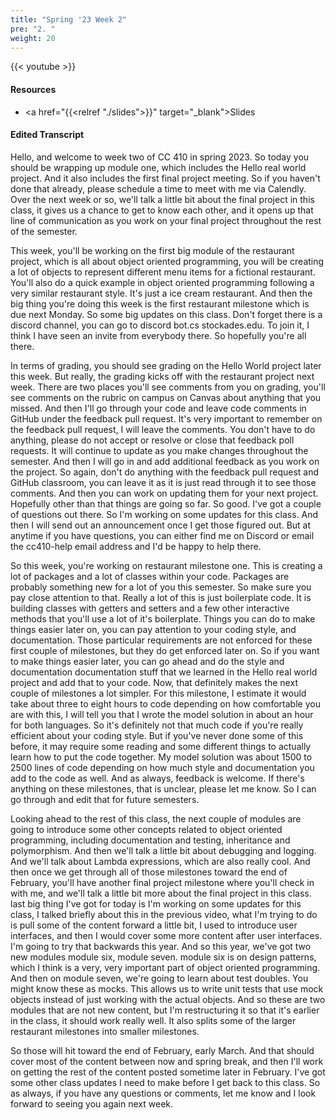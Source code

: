 ```yaml
---
title: "Spring '23 Week 2"
pre: "2. "
weight: 20
---
```


{{< youtube  >}}

#### Resources

* <a href="{{<relref "./slides">}}" target="_blank">Slides</a>

#### Edited Transcript

Hello, and welcome to week two of CC 410 in spring 2023. So today you should be wrapping up module one, which includes the Hello real world project. And it also includes the first final project meeting. So if you haven't done that already, please schedule a time to meet with me via Calendly. Over the next week or so, we'll talk a little bit about the final project in this class, it gives us a chance to get to know each other, and it opens up that line of communication as you work on your final project throughout the rest of the semester. 

This week, you'll be working on the first big module of the restaurant project, which is all about object oriented programming, you will be creating a lot of objects to represent different menu items for a fictional restaurant. You'll also do a quick example in object oriented programming following a very similar restaurant style. It's just a ice cream restaurant. And then the big thing you're doing this week is the first restaurant milestone which is due next Monday. So some big updates on this class. Don't forget there is a discord channel, you can go to discord bot.cs stockades.edu. To join it, I think I have seen an invite from everybody there. So hopefully you're all there. 

In terms of grading, you should see grading on the Hello World project later this week. But really, the grading kicks off with the restaurant project next week. There are two places you'll see comments from you on grading, you'll see comments on the rubric on campus on Canvas about anything that you missed. And then I'll go through your code and leave code comments in GitHub under the feedback pull request. It's very important to remember on the feedback pull request, I will leave the comments. You don't have to do anything, please do not accept or resolve or close that feedback poll requests. It will continue to update as you make changes throughout the semester. And then I will go in and add additional feedback as you work on the project. So again, don't do anything with the feedback pull request and GitHub classroom, you can leave it as it is just read through it to see those comments. And then you can work on updating them for your next project. Hopefully other than that things are going so far. So good. I've got a couple of questions out there. So I'm working on some updates for this class. And then I will send out an announcement once I get those figured out. But at anytime if you have questions, you can either find me on Discord or email the cc410-help email address and I'd be happy to help there. 

So this week, you're working on restaurant milestone one. This is creating a lot of packages and a lot of classes within your code. Packages are probably something new for a lot of you this semester. So make sure you pay close attention to that. Really a lot of this is just boilerplate code. It is building classes with getters and setters and a few other interactive methods that you'll use a lot of it's boilerplate. Things you can do to make things easier later on, you can pay attention to your coding style, and documentation. Those particular requirements are not enforced for these first couple of milestones, but they do get enforced later on. So if you want to make things easier later, you can go ahead and do the style and documentation documentation stuff that we learned in the Hello real world project and add that to your code. Now, that definitely makes the next couple of milestones a lot simpler. For this milestone, I estimate it would take about three to eight hours to code depending on how comfortable you are with this, I will tell you that I wrote the model solution in about an hour for both languages. So it's definitely not that much code if you're really efficient about your coding style. But if you've never done some of this before, it may require some reading and some different things to actually learn how to put the code together. My model solution was about 1500 to 2500 lines of code depending on how much style and documentation you add to the code as well. And as always, feedback is welcome. If there's anything on these milestones, that is unclear, please let me know. So I can go through and edit that for future semesters. 

Looking ahead to the rest of this class, the next couple of modules are going to introduce some other concepts related to object oriented programming, including documentation and testing, inheritance and polymorphism. And then we'll talk a little bit about debugging and logging. And we'll talk about Lambda expressions, which are also really cool. And then once we get through all of those milestones toward the end of February, you'll have another final project milestone where you'll check in with me, and we'll talk a little bit more about the final project in this class. last big thing I've got for today is I'm working on some updates for this class, I talked briefly about this in the previous video, what I'm trying to do is pull some of the content forward a little bit, I used to introduce user interfaces, and then I would cover some more content after user interfaces. I'm going to try that backwards this year. And so this year, we've got two new modules module six, module seven. module six is on design patterns, which I think is a very, very important part of object oriented programming. And then on module seven, we're going to learn about test doubles. You might know these as mocks. This allows us to write unit tests that use mock objects instead of just working with the actual objects. And so these are two modules that are not new content, but I'm restructuring it so that it's earlier in the class, it should work really well. It also splits some of the larger restaurant milestones into smaller milestones. 

So those will hit toward the end of February, early March. And that should cover most of the content between now and spring break, and then I'll work on getting the rest of the content posted sometime later in February. I've got some other class updates I need to make before I get back to this class. So as always, if you have any questions or comments, let me know and I look forward to seeing you again next week.
